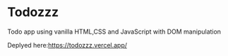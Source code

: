 # Todozzz
Todo app using vanilla HTML,CSS and JavaScript with DOM manipulation

Deplyed here:https://todozzz.vercel.app/
